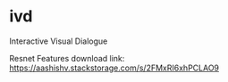 # ivd
Interactive Visual Dialogue


Resnet Features download link: https://aashishv.stackstorage.com/s/2FMxRI6xhPCLAO9
